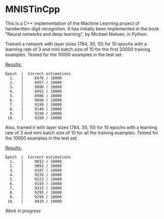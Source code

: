 # MNISTinCpp

This is a C++ implementation of the Machine Learning project of handwritten digit recognition.
It has initially been implemented in the book "Neural networks and deep learning", by Michael Nielsen, in Python.

Trained a network with layer sizes (784, 30, 10) for 10 epochs with a learning rate of 3 and mini batch size of 10 for the first 20000 training examples. Tested for the 10000 examples in the test set.

<ins>Results:

    Epoch  |  Correct estimations
      1.   |     8476 / 10000
      2.   |     8957 / 10000
      3.   |     9086 / 10000
      4.   |     8952 / 10000
      5.   |     8986 / 10000
      6.   |     9099 / 10000
      7.   |     9199 / 10000
      8.   |     9140 / 10000
      9.   |     9194 / 10000
     10.   |     9288 / 10000

Also, trained it with layer sizes (784, 30, 10) for 10 epochs with a learning rate of 3 and mini batch size of 10 for all the training examples. Tested for the 10000 examples in the test set.

<ins>Results:

    Epoch  |  Correct estimations
      1.   |     9012 / 10000
      2.   |     9093 / 10000
      3.   |     9187 / 10000
      4.   |     9235 / 10000
      5.   |     9223 / 10000
      6.   |     9193 / 10000
      7.   |     9333 / 10000
      8.   |     9295 / 10000
      9.   |     9298 / 10000
     10.   |     9419 / 10000

*Work in progress*
